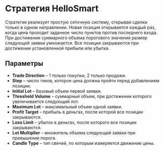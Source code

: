 # Стратегия HelloSmart

Стратегия реализует простую сеточную систему, открывая сделки только в одном направлении. Новая позиция открывается каждый раз, когда цена проходит заданное число пунктов против последнего входа. При достижении суммарного объема порогового значения размер следующей заявки умножается. Все позиции закрываются при достижении установленной прибыли или убытка.

## Параметры
- **Trade Direction** – 1 только покупки, 2 только продажи.
- **Step** – число тиков, которое цена должна пройти перед добавлением позиции.
- **Initial Lot** – базовый объем первой заявки.
- **Threshold Volume** – суммарный объем, при достижении которого увеличивается следующий лот.
- **Maximum Lot** – максимальный объем одной заявки.
- **Profit Target** – прибыль в деньгах, после которой все позиции закрываются.
- **Loss Limit** – убыток в деньгах, после которого все позиции закрываются.
- **Lot Multiplier** – множитель объема следующей заявки при превышении порога.
- **Candle Type** – тип свечей, по которым измеряется движение цены.
